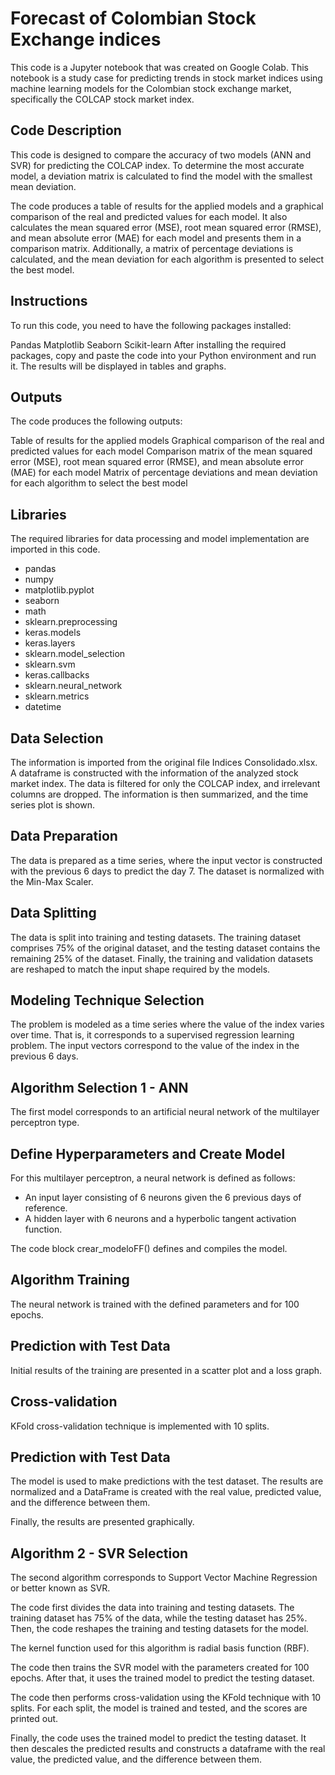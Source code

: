 # Forecast of Colombian Stock Exchange indices

This code is a Jupyter notebook that was created on Google Colab. This notebook is a study case for predicting trends in stock market indices using machine learning models for the Colombian stock exchange market, specifically the COLCAP stock market index.

## Code Description
This code is designed to compare the accuracy of two models (ANN and SVR) for predicting the COLCAP index. To determine the most accurate model, a deviation matrix is calculated to find the model with the smallest mean deviation.

The code produces a table of results for the applied models and a graphical comparison of the real and predicted values for each model. It also calculates the mean squared error (MSE), root mean squared error (RMSE), and mean absolute error (MAE) for each model and presents them in a comparison matrix. Additionally, a matrix of percentage deviations is calculated, and the mean deviation for each algorithm is presented to select the best model.

## Instructions
To run this code, you need to have the following packages installed:

Pandas
Matplotlib
Seaborn
Scikit-learn
After installing the required packages, copy and paste the code into your Python environment and run it. The results will be displayed in tables and graphs.

## Outputs
The code produces the following outputs:

Table of results for the applied models
Graphical comparison of the real and predicted values for each model
Comparison matrix of the mean squared error (MSE), root mean squared error (RMSE), and mean absolute error (MAE) for each model
Matrix of percentage deviations and mean deviation for each algorithm to select the best model

## Libraries
The required libraries for data processing and model implementation are imported in this code.
* pandas
* numpy
* matplotlib.pyplot
* seaborn
* math
* sklearn.preprocessing
* keras.models
* keras.layers
* sklearn.model_selection
* sklearn.svm
* keras.callbacks
* sklearn.neural_network
* sklearn.metrics
* datetime

## Data Selection
The information is imported from the original file Indices Consolidado.xlsx. A dataframe is constructed with the information of the analyzed stock market index. The data is filtered for only the COLCAP index, and irrelevant columns are dropped. The information is then summarized, and the time series plot is shown.

## Data Preparation
The data is prepared as a time series, where the input vector is constructed with the previous 6 days to predict the day 7. The dataset is normalized with the Min-Max Scaler.

## Data Splitting
The data is split into training and testing datasets. The training dataset comprises 75% of the original dataset, and the testing dataset contains the remaining 25% of the dataset. Finally, the training and validation datasets are reshaped to match the input shape required by the models.

## Modeling Technique Selection
The problem is modeled as a time series where the value of the index varies over time. That is, it corresponds to a supervised regression learning problem. The input vectors correspond to the value of the index in the previous 6 days.

## Algorithm Selection 1 - ANN
The first model corresponds to an artificial neural network of the multilayer perceptron type.

## Define Hyperparameters and Create Model
For this multilayer perceptron, a neural network is defined as follows:
- An input layer consisting of 6 neurons given the 6 previous days of reference.
- A hidden layer with 6 neurons and a hyperbolic tangent activation function.

The code block crear_modeloFF() defines and compiles the model.

## Algorithm Training
The neural network is trained with the defined parameters and for 100 epochs.

## Prediction with Test Data
Initial results of the training are presented in a scatter plot and a loss graph.

## Cross-validation
KFold cross-validation technique is implemented with 10 splits.

## Prediction with Test Data
The model is used to make predictions with the test dataset. The results are normalized and a DataFrame is created with the real value, predicted value, and the difference between them.

Finally, the results are presented graphically.

## Algorithm 2 - SVR Selection
The second algorithm corresponds to Support Vector Machine Regression or better known as SVR.

The code first divides the data into training and testing datasets. The training dataset has 75% of the data, while the testing dataset has 25%. Then, the code reshapes the training and testing datasets for the model.

The kernel function used for this algorithm is radial basis function (RBF).

The code then trains the SVR model with the parameters created for 100 epochs. After that, it uses the trained model to predict the testing dataset.

The code then performs cross-validation using the KFold technique with 10 splits. For each split, the model is trained and tested, and the scores are printed out.

Finally, the code uses the trained model to predict the testing dataset. It then descales the predicted results and constructs a dataframe with the real value, the predicted value, and the difference between them.
